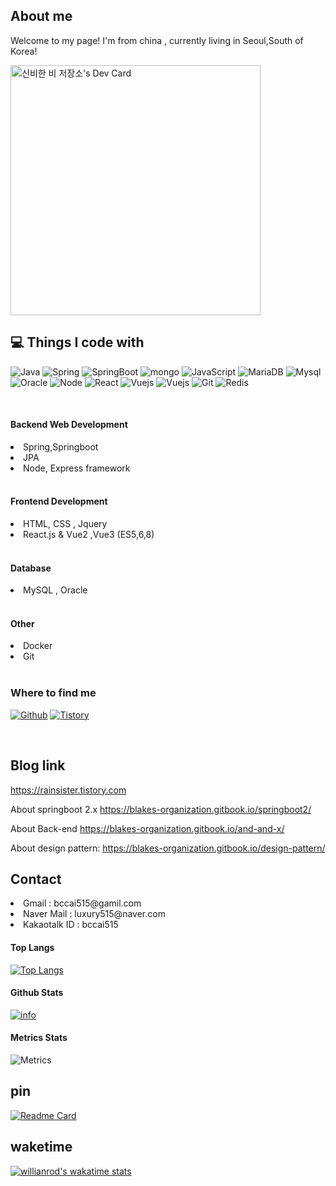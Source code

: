 
## About me

Welcome to my page! I'm from china , currently living in Seoul,South of Korea!
<p>

<a href="https://app.daily.dev/blakeChae"><img src="https://api.daily.dev/devcards/f7b95bfe81764a34a84f8dbaa8a9cf8e.png?r=41t" width="400" alt="신비한 비 저장소's Dev Card"/></a>
</p>

## 💻 Things I code with

<p>
<img alt="Java" src="https://img.shields.io/badge/Java-35495E?style=for-the-badge&logo=java&logoColor=white"/> 
<img alt="Spring" src="https://img.shields.io/badge/Spring%20-6DB33F.svg?&style=for-the-badge&logo=Spring&logoColor=white" />
<img alt="SpringBoot" src="https://img.shields.io/badge/SpringBoot%20-6DB33F.svg?&style=for-the-badge&logo=springboot&logoColor=white"/>
<img alt="mongo" src="https://img.shields.io/badge/MongoDB%20-47A248?&style=for-the-badge&logo=MongoDB&logoColor=white"/>
<img alt="JavaScript" src="https://img.shields.io/badge/javascript%20-%23323330.svg?&style=for-the-badge&logo=javascript&logoColor=%23F7DF1E"/>
<img alt="MariaDB" src="https://shields.io/badge/MariaDB%20-003545.svg?logo=MariaDB&style=for-the-badge&logoColor=white"/>
<img alt="Mysql" src="https://shields.io/badge/MySQL%20-4479A1.svg?logo=MySQL&style=for-the-badge&logoColor=white"/>
<img alt="Oracle" src="https://shields.io/badge/Oracle%20-F80000.svg?logo=Oracle&style=for-the-badge&logoColor=white"/>
<img alt="Node" src="https://img.shields.io/badge/node.js-339933?style=for-the-badge&logo=Node.js&logoColor=white">
<img alt="React" src="https://img.shields.io/badge/react.js-35495E?style=for-the-badge&logo=react"/>
<img alt="Vuejs" src="https://img.shields.io/badge/Vue.js-35495E?style=for-the-badge&logo=vuedotjs"/>
<img alt="Vuejs" src="https://img.shields.io/badge/Docker-white?style=for-the-badge&logo=docker"/>
<img alt="Git" src="https://img.shields.io/badge/Git-white?style=for-the-badge&logo=git"/>
<img alt="Redis" src="https://img.shields.io/badge/Redis-35495E?style=for-the-badge&logo=Redis"/>
</p>
</br>

#### Backend Web Development
<li>Spring,Springboot</li>
<li>JPA</li>
<li>Node, Express framework</li>
</br>

#### Frontend Development
<li>HTML, CSS , Jquery</li>
<li>React.js & Vue2 ,Vue3 (ES5,6,8)</li>
</br>

#### Database
<li>MySQL , Oracle</li>
</br>

#### Other
<li>Docker</li>
<li>Git</li>
</br>

<h3>Where to find me</h3>
<p><a href="https://github.com/luxury515"><img alt="Github" src="https://img.shields.io/badge/GitHub-%2312100E.svg?&style=for-the-badge&logo=Github&logoColor=white" /></a>
<a href="https://rainsister.tistory.com"><img alt="Tistory" src="https://img.shields.io/badge/tistory-white.svg?&style=for-the-badge&logo=tistory&logoColor=black" /></a>
</p>
</br>

## Blog link
https://rainsister.tistory.com

About springboot 2.x
https://blakes-organization.gitbook.io/springboot2/

About Back-end 
https://blakes-organization.gitbook.io/and-and-x/

About design pattern:
https://blakes-organization.gitbook.io/design-pattern/

## Contact
<li>Gmail : bccai515@gamil.com</li> 
<li>Naver Mail : luxury515@naver.com</li>
<li>Kakaotalk ID : bccai515</li>

#### Top Langs
[![Top Langs](https://github-readme-stats.vercel.app/api/top-langs/?username=luxury515&layout=compact)](https://github.com/luxury515/github-readme-stats)
#### Github Stats
[![info](https://github-readme-stats.vercel.app/api?username=luxury515&count_private=true&show_icons=true&line_height=25&theme=radical)](https://github.com/luxury515/github-readme-stats)

#### Metrics Stats
![Metrics](https://metrics.lecoq.io/luxury515?template=classic&base=header%2C%20activity%2C%20community%2C%20repositories%2C%20metadata&base.indepth=false&base.hireable=false&base.skip=false&config.timezone=Asia%2FSeoul)

## pin
[![Readme Card](https://github-readme-stats.vercel.app/api/pin/?username=luxury515&repo=github-readme-stats)](https://github.com/luxury515/github-readme-stats)

## waketime
[![willianrod's wakatime stats](https://github-readme-stats.vercel.app/api/wakatime?username=luxury515)](https://github.com/luxury515/github-readme-stats)

